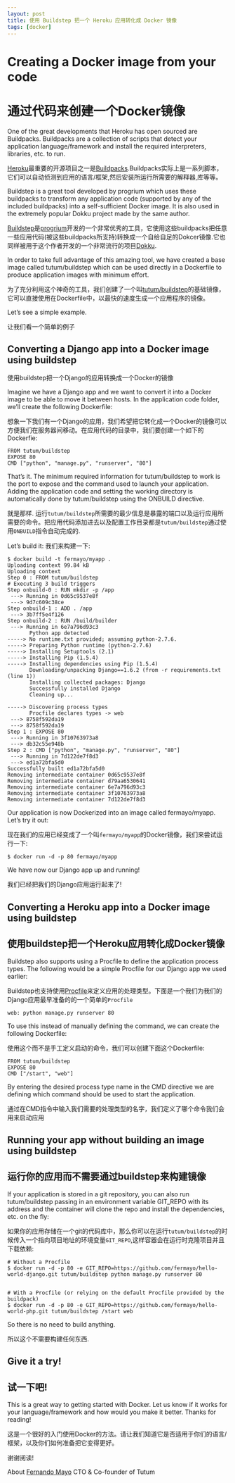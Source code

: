 ```yaml
---
layout: post
title: 使用 Buildstep 把一个 Heroku 应用转化成 Docker 镜像
tags: [docker]
---
```


# Creating a Docker image from your code

# [](https://github.com/tobegit3hub/docs/blob/master/creating-a-docker-image-from-your-code.md#%E9%80%9A%E8%BF%87%E4%BB%A3%E7%A0%81%E6%9D%A5%E5%88%9B%E5%BB%BA%E4%B8%80%E4%B8%AAdocker%E9%95%9C%E5%83%8F)通过代码来创建一个Docker镜像

One of the great developments that Heroku has open sourced are Buildpacks. Buildpacks are a collection of scripts that detect your application language/framework and install the required interpreters, libraries, etc. to run.

[Heroku](https://www.heroku.com/)最重要的开源项目之一是[Buildpacks](https://devcenter.heroku.com/articles/buildpacks).Buildpacks实际上是一系列脚本，它们可以自动侦测到应用的语言/框架,然后安装所运行所需要的解释器,库等等。

Buildstep is a great tool developed by progrium which uses these buildpacks to transform any application code (supported by any of the included buildpacks) into a self-sufficient Docker image. It is also used in the extremely popular Dokku project made by the same author.

[Buildstep](https://github.com/progrium/buildstep)是[progrium](http://progrium.com/)开发的一个非常优秀的工具，它使用这些buildpacks把任意一些应用代码(被这些buildpacks所支持)转换成一个自给自足的Dokcer镜像.它也同样被用于这个作者开发的一个非常流行的项目[Dokku](https://github.com/progrium/dokku).

In order to take full advantage of this amazing tool, we have created a base image called tutum/buildstep which can be used directly in a Dockerfile to produce application images with minimum effort.

为了充分利用这个神奇的工具，我们创建了一个叫[tutum/buildstep](https://index.docker.io/u/tutum/buildstep/)的基础镜像，它可以直接使用在Dockerfile中，以最快的速度生成一个应用程序的镜像。

Let’s see a simple example.

让我们看一个简单的例子

## [](https://github.com/tobegit3hub/docs/blob/master/creating-a-docker-image-from-your-code.md#converting-a-django-app-into-a-docker-image-using-buildstep)Converting a Django app into a Docker image using buildstep

使用buildstep把一个Django的应用转换成一个Docker的镜像

Imagine we have a Django app and we want to convert it into a Docker image to be able to move it between hosts. In the application code folder, we’ll create the following Dockerfile:

想象一下我们有一个Django的应用，我们希望把它转化成一个Docker的镜像可以方便我们在服务器间移动。在应用代码的目录中，我们要创建一个如下的Dockerfie:
    
    FROM tutum/buildstep
    EXPOSE 80
    CMD ["python", "manage.py", "runserver", "80"]
    

That’s it. The minimum required information for tutum/buildstep to work is the port to expose and the command used to launch your application. Adding the application code and setting the working directory is automatically done by tutum/buildstep using the ONBUILD directive.

就是那样. 运行`tutum/buildstep`所需要的最少信息是暴露的端口以及运行应用所需要的命令。把应用代码添加进去以及配置工作目录都是`tutum/buildstep`通过使用`ONBUILD`指令自动完成的.

Let’s build it: 我们来构建一下:
    
    $ docker build -t fermayo/myapp .
    Uploading context 99.84 kB
    Uploading context
    Step 0 : FROM tutum/buildstep
    # Executing 3 build triggers
    Step onbuild-0 : RUN mkdir -p /app
     ---> Running in 0d65c9537e8f
     ---> 9d7c609c38ce
    Step onbuild-1 : ADD . /app
     ---> 3b7ff5e4f126
    Step onbuild-2 : RUN /build/builder
     ---> Running in 6e7a796d93c3
           Python app detected
    -----> No runtime.txt provided; assuming python-2.7.6.
    -----> Preparing Python runtime (python-2.7.6)
    -----> Installing Setuptools (2.1)
    -----> Installing Pip (1.5.4)
    -----> Installing dependencies using Pip (1.5.4)
           Downloading/unpacking Django==1.6.2 (from -r requirements.txt (line 1))
           Installing collected packages: Django
           Successfully installed Django
           Cleaning up...
    
    -----> Discovering process types
           Procfile declares types -> web
     ---> 8758f592da19
     ---> 8758f592da19
    Step 1 : EXPOSE 80
     ---> Running in 3f10763973a8
     ---> db32c55e948b
    Step 2 : CMD ["python", "manage.py", "runserver", "80"]
     ---> Running in 7d122de7f8d3
     ---> ed1a72bfa5d0
    Successfully built ed1a72bfa5d0
    Removing intermediate container 0d65c9537e8f
    Removing intermediate container d79aa6530641
    Removing intermediate container 6e7a796d93c3
    Removing intermediate container 3f10763973a8
    Removing intermediate container 7d122de7f8d3
    

Our application is now Dockerized into an image called fermayo/myapp. Let’s try it out:

现在我们的应用已经变成了一个叫`fermayo/myapp`的Docker镜像，我们来尝试运行一下:
    
    $ docker run -d -p 80 fermayo/myapp
    

We have now our Django app up and running!

我们已经把我们的Django应用运行起来了!

## [](https://github.com/tobegit3hub/docs/blob/master/creating-a-docker-image-from-your-code.md#converting-a-heroku-app-into-a-docker-image-using-buildstep)Converting a Heroku app into a Docker image using buildstep

## [](https://github.com/tobegit3hub/docs/blob/master/creating-a-docker-image-from-your-code.md#%E4%BD%BF%E7%94%A8buildstep%E6%8A%8A%E4%B8%80%E4%B8%AAheroku%E5%BA%94%E7%94%A8%E8%BD%AC%E5%8C%96%E6%88%90docker%E9%95%9C%E5%83%8F)使用buildstep把一个Heroku应用转化成Docker镜像

Buildstep also supports using a Procfile to define the application process types. The following would be a simple Procfile for our Django app we used earlier:

Buildstep也支持使用[Procfile](https://devcenter.heroku.com/articles/procfile)来定义应用的处理类型。下面是一个我们为我们的Django应用最早准备的的一个简单的`Procfile`
    
    web: python manage.py runserver 80
    

To use this instead of manually defining the command, we can create the following Dockerfile:

使用这个而不是手工定义启动的命令，我们可以创建下面这个Dockerfile:
    
    FROM tutum/buildstep
    EXPOSE 80
    CMD ["/start", "web"]
    

By entering the desired process type name in the CMD directive we are defining which command should be used to start the application.

通过在CMD指令中输入我们需要的处理类型的名字，我们定义了哪个命令我们会用来启动应用

## [](https://github.com/tobegit3hub/docs/blob/master/creating-a-docker-image-from-your-code.md#running-your-app-without-building-an-image-using-buildstep)Running your app without building an image using buildstep

## [](https://github.com/tobegit3hub/docs/blob/master/creating-a-docker-image-from-your-code.md#%E8%BF%90%E8%A1%8C%E4%BD%A0%E7%9A%84%E5%BA%94%E7%94%A8%E8%80%8C%E4%B8%8D%E9%9C%80%E8%A6%81%E9%80%9A%E8%BF%87buildstep%E6%9D%A5%E6%9E%84%E5%BB%BA%E9%95%9C%E5%83%8F)运行你的应用而不需要通过buildstep来构建镜像

If your application is stored in a git repository, you can also run tutum/buildstep passing in an environment variable GIT_REPO with its address and the container will clone the repo and install the dependencies, etc. on the fly:

如果你的应用存储在一个git的代码库中，那么你可以在运行`tutum/buildstep`的时候传入一个指向项目地址的环境变量`GIT_REPO`,这样容器会在运行时克隆项目并且下载依赖:
    
    # Without a Procfile
    $ docker run -d -p 80 -e GIT_REPO=https://github.com/fermayo/hello-world-django.git tutum/buildstep python manage.py runserver 80
    
    
    # With a Procfile (or relying on the default Procfile provided by the buildpack)
    $ docker run -d -p 80 -e GIT_REPO=https://github.com/fermayo/hello-world-php.git tutum/buildstep /start web
    

So there is no need to build anything.

所以这个不需要构建任何东西.

## [](https://github.com/tobegit3hub/docs/blob/master/creating-a-docker-image-from-your-code.md#give-it-a-try)Give it a try!

## [](https://github.com/tobegit3hub/docs/blob/master/creating-a-docker-image-from-your-code.md#%E8%AF%95%E4%B8%80%E4%B8%8B%E5%90%A7)试一下吧!

This is a great way to getting started with Docker. Let us know if it works for your language/framework and how would you make it better. Thanks for reading!

这是一个很好的入门使用Docker的方法。请让我们知道它是否适用于你们的语言/框架，以及你们如何准备把它变得更好。

谢谢阅读!

About [Fernando Mayo](http://blog.tutum.co/author/fermayotutum/) CTO & Co-founder of Tutum
